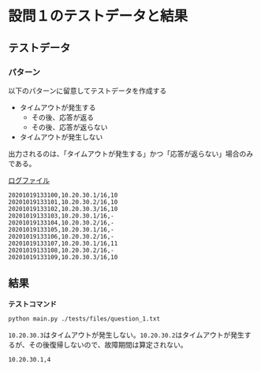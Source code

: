 # 設問１のテストデータと結果

## テストデータ

### パターン

以下のパターンに留意してテストデータを作成する

- タイムアウトが発生する
  - その後、応答が返る
  - その後、応答が返らない
- タイムアウトが発生しない

出力されるのは、「タイムアウトが発生する」かつ「応答が返らない」場合のみである。

[ログファイル](./files/question_1.txt)

```
20201019133100,10.20.30.1/16,10
20201019133101,10.20.30.2/16,10
20201019133102,10.20.30.3/16,10
20201019133103,10.20.30.1/16,-
20201019133104,10.20.30.2/16,-
20201019133105,10.20.30.1/16,-
20201019133106,10.20.30.2/16,-
20201019133107,10.20.30.1/16,11
20201019133108,10.20.30.2/16,-
20201019133109,10.20.30.3/16,10
```

## 結果

**テストコマンド**

```bash
python main.py ./tests/files/question_1.txt
```

`10.20.30.3`はタイムアウトが発生しない。`10.20.30.2`はタイムアウトが発生するが、その後復帰しないので、故障期間は算定されない。

```
10.20.30.1,4
```

